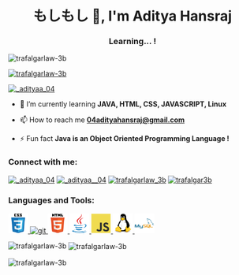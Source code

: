 <h1 align="center">もしもし 👋, I'm Aditya Hansraj</h1>
<h3 align="center">Learning... !</h3>

<p align="left"> <img src="https://komarev.com/ghpvc/?username=trafalgarlaw-3b&label=Profile%20views&color=0e75b6&style=flat" alt="trafalgarlaw-3b" /> </p>

<p align="left"> <a href="https://github.com/ryo-ma/github-profile-trophy"><img src="https://github-profile-trophy.vercel.app/?username=trafalgarlaw-3b" alt="trafalgarlaw-3b" /></a> </p>

<p align="left"> <a href="https://twitter.com/_adityaa_04" target="blank"><img src="https://img.shields.io/twitter/follow/_adityaa_04?logo=twitter&style=for-the-badge" alt="_adityaa_04" /></a> </p>

- 🌱 I’m currently learning **JAVA, HTML, CSS, JAVASCRIPT, Linux**

- 📫 How to reach me **04adityahansraj@gmail.com**

- ⚡ Fun fact **Java is an Object Oriented Programming Language !**

<h3 align="left">Connect with me:</h3>
<p align="left">
<a href="https://twitter.com/_adityaa_04" target="blank"><img align="center" src="https://raw.githubusercontent.com/rahuldkjain/github-profile-readme-generator/master/src/images/icons/Social/twitter.svg" alt="_adityaa_04" height="30" width="40" /></a>
<a href="https://instagram.com/_adityaa__04" target="blank"><img align="center" src="https://raw.githubusercontent.com/rahuldkjain/github-profile-readme-generator/master/src/images/icons/Social/instagram.svg" alt="_adityaa__04" height="30" width="40" /></a>
<a href="https://www.hackerrank.com/trafalgarlaw_3b" target="blank"><img align="center" src="https://raw.githubusercontent.com/rahuldkjain/github-profile-readme-generator/master/src/images/icons/Social/hackerrank.svg" alt="trafalgarlaw_3b" height="30" width="40" /></a>
<a href="https://www.leetcode.com/trafalgar3b" target="blank"><img align="center" src="https://raw.githubusercontent.com/rahuldkjain/github-profile-readme-generator/master/src/images/icons/Social/leet-code.svg" alt="trafalgar3b" height="30" width="40" /></a>
</p>

<h3 align="left">Languages and Tools:</h3>
<p align="left"> <a href="https://www.w3schools.com/css/" target="_blank" rel="noreferrer"> <img src="https://raw.githubusercontent.com/devicons/devicon/master/icons/css3/css3-original-wordmark.svg" alt="css3" width="40" height="40"/> </a> <a href="https://git-scm.com/" target="_blank" rel="noreferrer"> <img src="https://www.vectorlogo.zone/logos/git-scm/git-scm-icon.svg" alt="git" width="40" height="40"/> </a> <a href="https://www.w3.org/html/" target="_blank" rel="noreferrer"> <img src="https://raw.githubusercontent.com/devicons/devicon/master/icons/html5/html5-original-wordmark.svg" alt="html5" width="40" height="40"/> </a> <a href="https://www.java.com" target="_blank" rel="noreferrer"> <img src="https://raw.githubusercontent.com/devicons/devicon/master/icons/java/java-original.svg" alt="java" width="40" height="40"/> </a> <a href="https://developer.mozilla.org/en-US/docs/Web/JavaScript" target="_blank" rel="noreferrer"> <img src="https://raw.githubusercontent.com/devicons/devicon/master/icons/javascript/javascript-original.svg" alt="javascript" width="40" height="40"/> </a> <a href="https://www.linux.org/" target="_blank" rel="noreferrer"> <img src="https://raw.githubusercontent.com/devicons/devicon/master/icons/linux/linux-original.svg" alt="linux" width="40" height="40"/> </a> <a href="https://www.mysql.com/" target="_blank" rel="noreferrer"> <img src="https://raw.githubusercontent.com/devicons/devicon/master/icons/mysql/mysql-original-wordmark.svg" alt="mysql" width="40" height="40"/> </a> </p>

<p><img align="left" src="https://github-readme-stats.vercel.app/api/top-langs?username=trafalgarlaw-3b&show_icons=true&locale=en&layout=compact" alt="trafalgarlaw-3b" /></p>

<p>&nbsp;<img align="center" src="https://github-readme-stats.vercel.app/api?username=trafalgarlaw-3b&show_icons=true&locale=en" alt="trafalgarlaw-3b" /></p>

<p><img align="center" src="https://github-readme-streak-stats.herokuapp.com/?user=trafalgarlaw-3b&" alt="trafalgarlaw-3b" /></p>
